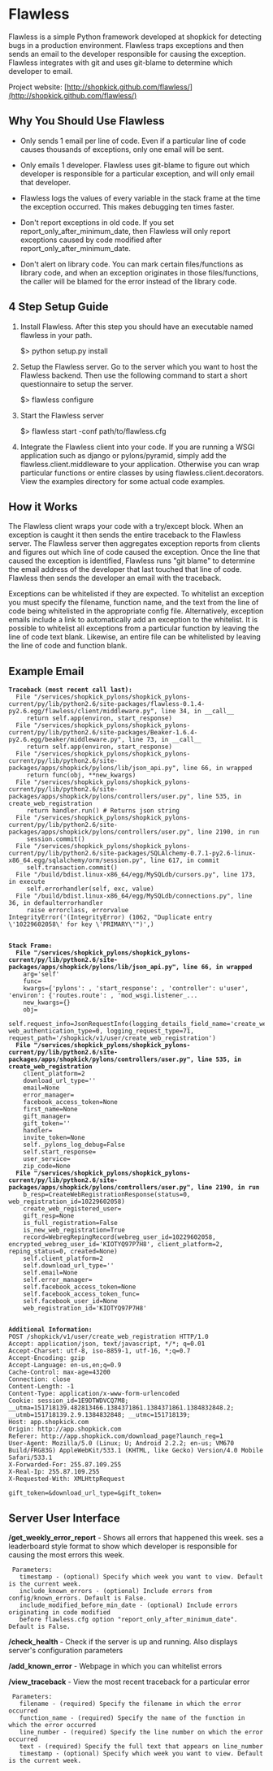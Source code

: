 Flawless
========

Flawless is a simple Python framework developed at shopkick for detecting bugs in a production
environment. Flawless traps exceptions and then sends an email to the developer responsible
for causing the exception. Flawless integrates with git and uses git-blame to determine which
developer to email.


Project website: [http://shopkick.github.com/flawless/](http://shopkick.github.com/flawless/)


Why You Should Use Flawless
---------------------------

  * Only sends 1 email per line of code. Even if a particular line of code causes thousands of
    exceptions, only one email will be sent.

  * Only emails 1 developer. Flawless uses git-blame to figure out which developer is responsible
    for a particular exception, and will only email that developer.

  * Flawless logs the values of every variable in the stack frame at the time the exception
    occurred. This makes debugging ten times faster.

  * Don't report exceptions in old code. If you set report\_only\_after\_minimum\_date, then
    Flawless will only report exceptions caused by code modified after
    report\_only\_after\_minimum\_date.

  * Don't alert on library code. You can mark certain files/functions as library code, and when an
    exception originates in those files/functions, the caller will be blamed for the error instead
    of the library code.


4 Step Setup Guide
------------------

1. Install Flawless. After this step you should have an executable named flawless in your path.

    $> python setup.py install

2. Setup the Flawless server. Go to the server which you want to host the Flawless backend. Then
use the following command to start a short questionnaire to setup the server.

    $> flawless configure

3. Start the Flawless server

    $> flawless start -conf path/to/flawless.cfg

4. Integrate the Flawless client into your code. If you are running a WSGI application such as
django or pylons/pyramid, simply add the flawless.client.middleware to your application. Otherwise
you can wrap particular functions or entire classes by using flawless.client.decorators. View the
examples directory for some actual code examples.


How it Works
------------

The Flawless client wraps your code with a try/except block. When an exception is caught it then
sends the entire traceback to the Flawless server. The Flawless server then aggregates exception
reports from clients and figures out which line of code caused the exception. Once the line that
caused the exception is identified, Flawless runs "git blame" to determine the email address of
the developer that last touched that line of code. Flawless then sends the developer an email with
the traceback.

Exceptions can be whitelisted if they are expected. To whitelist an exception you must specify
the filename, function name, and the text from the line of code being whitelisted in the appropriate
config file. Alternatively, exception emails include a link to automatically add an exception to
the whitelist. It is possible to whitelist all exceptions from a particular function by leaving the
line of code text blank. Likewise, an entire file can be whitelisted by leaving the line of code and
function blank.


Example Email
---------------------

<pre><code><b>Traceback (most recent call last):</b>
  File "/services/shopkick_pylons/shopkick_pylons-current/py/lib/python2.6/site-packages/flawless-0.1.4-py2.6.egg/flawless/client/middleware.py", line 34, in __call__
     return self.app(environ, start_response) 
  File "/services/shopkick_pylons/shopkick_pylons-current/py/lib/python2.6/site-packages/Beaker-1.6.4-py2.6.egg/beaker/middleware.py", line 73, in __call__
     return self.app(environ, start_response) 
  File "/services/shopkick_pylons/shopkick_pylons-current/py/lib/python2.6/site-packages/apps/shopkick/pylons/lib/json_api.py", line 66, in wrapped
     return func(obj, **new_kwargs) 
  File "/services/shopkick_pylons/shopkick_pylons-current/py/lib/python2.6/site-packages/apps/shopkick/pylons/controllers/user.py", line 535, in create_web_registration
     return handler.run() # Returns json string 
  File "/services/shopkick_pylons/shopkick_pylons-current/py/lib/python2.6/site-packages/apps/shopkick/pylons/controllers/user.py", line 2190, in run
     session.commit() 
  File "/services/shopkick_pylons/shopkick_pylons-current/py/lib/python2.6/site-packages/SQLAlchemy-0.7.1-py2.6-linux-x86_64.egg/sqlalchemy/orm/session.py", line 617, in commit
     self.transaction.commit() 
  File "/build/bdist.linux-x86_64/egg/MySQLdb/cursors.py", line 173, in execute
     self.errorhandler(self, exc, value) 
  File "/build/bdist.linux-x86_64/egg/MySQLdb/connections.py", line 36, in defaulterrorhandler
     raise errorclass, errorvalue 
IntegrityError('(IntegrityError) (1062, "Duplicate entry \'10229602058\' for key \'PRIMARY\'")',)


<b>Stack Frame:</b>
  <b>File "/services/shopkick_pylons/shopkick_pylons-current/py/lib/python2.6/site-packages/apps/shopkick/pylons/lib/json_api.py", line 66, in wrapped</b>
    arg='self'
    func=<function create_web_registration at 0x7f6c2acf35f0>
    kwargs={'pylons': <pylons.util.PylonsContext object at 0x7f6a5c800190>, 'start_response': <function repl_start_response at 0x7f6a5c80fed8>, 'controller': u'user', 'environ': {'routes.route': <routes.route.Route object at 0x7f6c2a61b850>, 'mod_wsgi.listener_...
    new_kwargs={}
    obj=<apps.shopkick.pylons.controllers.user.UserController object at 0x7f6a5c800110>
    self.request_info=JsonRequestInfo(logging_details_field_name='create_web_registration_request_details', web_authentication_type=0, logging_request_type=71, request_path='/shopkick/v1/user/create_web_registration')
  <b>File "/services/shopkick_pylons/shopkick_pylons-current/py/lib/python2.6/site-packages/apps/shopkick/pylons/controllers/user.py", line 535, in create_web_registration</b>
    client_platform=2
    download_url_type=''
    email=None
    error_manager=<apps.shopkick.pylons.lib.web_registration_helpers.ErrorManager object at 0x7f6a5c800150>
    facebook_access_token=None
    first_name=None
    gift_manager=<apps.shopkick.pylons.lib.gifts.GiftManager object at 0x7f6a5c800450>
    gift_token=''
    handler=<apps.shopkick.pylons.controllers.user.CreateWebRegistrationHandler object at 0x7f6a5c800f90>
    invite_token=None
    self._pylons_log_debug=False
    self.start_response=<function repl_start_response at 0x7f6a5c80fed8>
    user_service=<lib.thrift.utils.persistent_thrift_service.ThriftService object at 0x7f6c2a1f2410>
    zip_code=None
  <b>File "/services/shopkick_pylons/shopkick_pylons-current/py/lib/python2.6/site-packages/apps/shopkick/pylons/controllers/user.py", line 2190, in run</b>
    b_resp=CreateWebRegistrationResponse(status=0, web_registration_id=10229602058)
    create_web_registered_user=<function create_web_registered_user at 0x7f6a80faf9b0>
    gift_resp=None
    is_full_registration=False
    is_new_web_registration=True
    record=WebregRepingRecord(webreg_user_id=10229602058, encrypted_webreg_user_id='KIOTYQ97P7H8', client_platform=2, reping_status=0, created=None)
    self.client_platform=2
    self.download_url_type=''
    self.email=None
    self.error_manager=<apps.shopkick.pylons.lib.web_registration_helpers.ErrorManager object at 0x7f6a5c800150>
    self.facebook_access_token=None
    self.facebook_access_token_func=<function _facebook_user_id_from_access_token at 0x7f6c2ac719b0>
    self.facebook_user_id=None
    web_registration_id='KIOTYQ97P7H8'


<b>Additional Information:</b>
POST /shopkick/v1/user/create_web_registration HTTP/1.0
Accept: application/json, text/javascript, */*; q=0.01
Accept-Charset: utf-8, iso-8859-1, utf-16, *;q=0.7
Accept-Encoding: gzip
Accept-Language: en-us,en;q=0.9
Cache-Control: max-age=43200
Connection: close
Content-Length: -1
Content-Type: application/x-www-form-urlencoded
Cookie: session_id=1E9DTWDVCQ7M8; __utma=151718139.482813466.1384371861.1384371861.1384832848.2; __utmb=151718139.2.9.1384832848; __utmc=151718139;
Host: app.shopkick.com
Origin: http://app.shopkick.com
Referer: http://app.shopkick.com/download_page?launch_reg=1
User-Agent: Mozilla/5.0 (Linux; U; Android 2.2.2; en-us; VM670 Build/FRG83G) AppleWebKit/533.1 (KHTML, like Gecko) Version/4.0 Mobile Safari/533.1
X-Forwarded-For: 255.87.109.255
X-Real-Ip: 255.87.109.255
X-Requested-With: XMLHttpRequest

gift_token=&download_url_type=&gift_token=
</code></pre>

Server User Interface
---------------------

**/get\_weekly\_error\_report** - Shows all errors that happened this week. ses a leaderboard style
format to show which developer is responsible for causing the most errors this week.

     Parameters:
       timestamp - (optional) Specify which week you want to view. Default is the current week.
       include_known_errors - (optional) Include errors from config/known_errors. Default is False.
       include_modified_before_min_date - (optional) Include errors originating in code modified
       before flawless.cfg option "report_only_after_minimum_date". Default is False.

**/check\_health** - Check if the server is up and running. Also displays server's configuration
parameters

**/add\_known\_error** - Webpage in which you can whitelist errors

**/view\_traceback** - View the most recent traceback for a particular error

     Parameters:
       filename - (required) Specify the filename in which the error occurred
       function_name - (required) Specify the name of the function in which the error occurred
       line_number - (required) Specify the line number on which the error occurred
       text - (required) Specify the full text that appears on line_number
       timestamp - (optional) Specify which week you want to view. Default is the current week.











